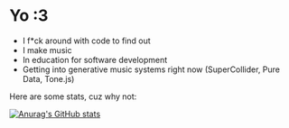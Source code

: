 # Yo :3

- I f*ck around with code to find out
- I make music 
- In education for software development
- Getting into generative music systems right now (SuperCollider, Pure Data, Tone.js)

Here are some stats, cuz why not:

[![Anurag's GitHub stats](https://github-readme-stats.vercel.app/api?username=idekwid&theme=shadow_red&show_icons=true)](https://github.com/anuraghazra/github-readme-stats)
